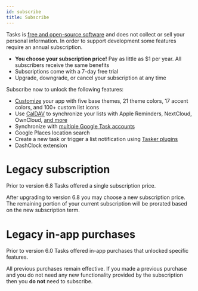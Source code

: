 ```yaml
---
id: subscribe
title: Subscribe
---
```


Tasks is [free and open-source
software](https://en.wikipedia.org/wiki/Free_and_open-source_software) and does
not collect or sell your personal information. In order to support development
some features require an annual subscription.

* **You choose your subscription price!** Pay as little as $1 per year. All
  subscribers receive the same benefits
* Subscriptions come with a 7-day free trial
* Upgrade, downgrade, or cancel your subscription at any time

Subscribe now to unlock the following features:

* [Customize](themes.md) your app with five base themes, 21 theme colors, 17
  accent colors, and 100+ custom list icons
* Use [CalDAV](caldav_intro.md) to synchronize your lists with Apple Reminders,
  NextCloud, OwnCloud, [and more](caldav_create_account.md) 
* Synchronize with [multiple Google Task accounts](google_tasks_setup.md)
* Google Places location search
* Create a new task or trigger a list notification using [Tasker
  plugins](tasker.md)
* DashClock extension

# Legacy subscription

Prior to version 6.8 Tasks offered a single subscription price.

After upgrading to version 6.8 you may choose a new subscription price. The remaining portion of your current subscription will be prorated based on the new subscription term.

# Legacy in-app purchases

Prior to version 6.0 Tasks offered in-app purchases that unlocked specific features.

All previous purchases remain effective. If you made a previous purchase and you do not need any new functionality provided by the subscription then you **do not** need to subscribe.
